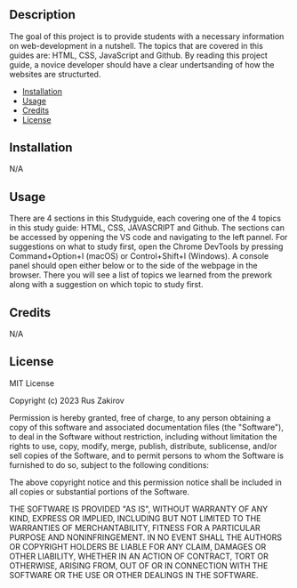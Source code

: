 # <Prework Study Guide Webpage>

## Description

The goal of this project is to provide students with a necessary information on web-development in a nutshell.
The topics that are covered in this guides are: HTML, CSS, JavaScript and Github.
By reading this project guide, a novice developer should have a clear undertsanding of how the websites are structurted.

- [Installation](#installation)
- [Usage](#usage)
- [Credits](#credits)
- [License](#license)

## Installation

N/A

## Usage

There are 4 sections in this Studyguide, each covering one of the 4 topics in this study guide: HTML, CSS, JAVASCRIPT and Github.
The sections can be accessed by oppening the VS code and navigating to the left pannel.
For suggestions on what to study first, open the Chrome DevTools by pressing Command+Option+I (macOS) or Control+Shift+I (Windows). A console panel should open either below or to the side of the webpage in the browser. There you will see a list of topics we learned from the prework along with a suggestion on which topic to study first.

## Credits

N/A

## License

MIT License

Copyright (c) 2023 Rus Zakirov

Permission is hereby granted, free of charge, to any person obtaining a copy
of this software and associated documentation files (the "Software"), to deal
in the Software without restriction, including without limitation the rights
to use, copy, modify, merge, publish, distribute, sublicense, and/or sell
copies of the Software, and to permit persons to whom the Software is
furnished to do so, subject to the following conditions:

The above copyright notice and this permission notice shall be included in all
copies or substantial portions of the Software.

THE SOFTWARE IS PROVIDED "AS IS", WITHOUT WARRANTY OF ANY KIND, EXPRESS OR
IMPLIED, INCLUDING BUT NOT LIMITED TO THE WARRANTIES OF MERCHANTABILITY,
FITNESS FOR A PARTICULAR PURPOSE AND NONINFRINGEMENT. IN NO EVENT SHALL THE
AUTHORS OR COPYRIGHT HOLDERS BE LIABLE FOR ANY CLAIM, DAMAGES OR OTHER
LIABILITY, WHETHER IN AN ACTION OF CONTRACT, TORT OR OTHERWISE, ARISING FROM,
OUT OF OR IN CONNECTION WITH THE SOFTWARE OR THE USE OR OTHER DEALINGS IN THE
SOFTWARE.